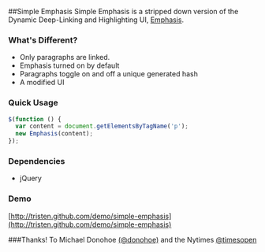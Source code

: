 ##Simple Emphasis
Simple Emphasis is a stripped down version of the Dynamic Deep-Linking and Highlighting UI, [Emphasis](https://github.com/NYTimes/Emphasis).

### What's Different?

- Only paragraphs are linked.
- Emphasis turned on by default 
- Paragraphs toggle on and off a unique generated hash
- A modified UI

### Quick Usage

``` js
$(function () {
  var content = document.getElementsByTagName('p');
  new Emphasis(content);
});
```

### Dependencies

- jQuery

### Demo

[http://tristen.github.com/demo/simple-emphasis](http://tristen.github.com/demo/simple-emphasis)

###Thanks!
To Michael Donohoe [(@donohoe)](twitter.com/#!/donohoe) and the Nytimes [@timesopen](https://twitter.com/#!/timesopen)
